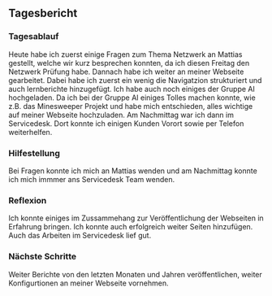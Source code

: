 ## Tagesbericht 

### Tagesablauf
Heute habe ich zuerst einige Fragen zum Thema Netzwerk an Mattias gestellt, welche wir kurz besprechen konnten, da ich diesen Freitag den Netzwerk Prüfung habe. Dannach habe ich weiter an meiner Webseite gearbeitet. Dabei habe ich zuerst ein wenig die Navigatzion strukturiert und auch lernberichte hinzugefügt. Ich habe auch noch einiges der Gruppe AI hochgeladen. Da ich bei der Gruppe AI einiges Tolles machen konnte, wie z.B. das Minesweeper Projekt und habe mich entschieden, alles wichtige auf meiner Webseite hochzuladen. 
Am Nachmittag war ich dann im Servicedesk. Dort konnte ich einigen Kunden Vorort sowie per Telefon weiterhelfen. 


### Hilfestellung
Bei Fragen konnte ich mich an Mattias wenden und am Nachmittag konnte ich mich immmer ans Servicedesk Team wenden.

### Reflexion
Ich konnte einiges im Zussammehang zur Veröffentlichung der Webseiten in Erfahrung bringen. Ich konnte auch erfolgreich weiter Seiten hinzufügen. Auch das Arbeiten im Servicedesk lief gut.

### Nächste Schritte 
Weiter Berichte von den letzten Monaten und Jahren veröffentlichen, weiter Konfigurtionen an meiner Webseite vornehmen. 

